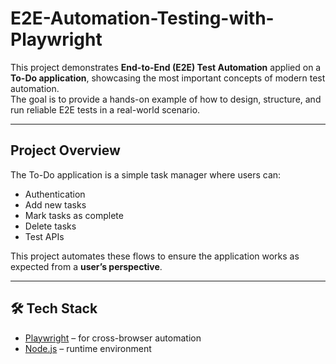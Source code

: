 # E2E-Automation-Testing-with-Playwright

This project demonstrates **End-to-End (E2E) Test Automation** applied on a **To-Do application**, showcasing the most important concepts of modern test automation.  
The goal is to provide a hands-on example of how to design, structure, and run reliable E2E tests in a real-world scenario.

---

## Project Overview

The To-Do application is a simple task manager where users can:

- Authentication
- Add new tasks
- Mark tasks as complete
- Delete tasks
- Test APIs

This project automates these flows to ensure the application works as expected from a **user’s perspective**.

---

## 🛠️ Tech Stack

- [Playwright](https://playwright.dev/) – for cross-browser automation
- [Node.js](https://nodejs.org/) – runtime environment
